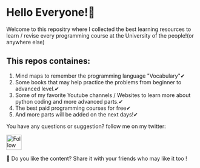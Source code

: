 <h1>Hello Everyone!💜</h1>

<p>Welcome to this repositry where I collected the best learning resources to learn / revise every programming course at the University of the people!(or anywhere else)</p>
<h2>This repos containes:</h2>
<ol>
  <li>Mind maps to remember the programming language "Vocabulary"✔</li>
  <li>Some books that may help practice the problems from beginner to advanced level.✔</li>
  <li>Some of my favorite Youtube channels / Websites to learn more about python coding and more advanced parts.✔</li>
  <li>The best paid programming courses for free✔</li>
  <li>And more parts will be added on the next days!✔</li>
 </ol> 
 
 
 <p>You have any questions or suggestion? follow me on my twitter:</p> 
 
 
  [<img src="https://raw.githubusercontent.com/Raymo111/Raymo111/master/socials/twitter.svg" height="40em" align="center" alt="Follow Oumaimafisaoui on Twitter" title="Follow Oumaimafisaoui on Twitter"/>](https://twitter.com/Oumaimafisaoui)
  
 
 🌟 Do you like the content? Share it with your friends who may like it too !

